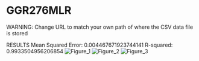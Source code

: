 # GGR276MLR
WARNING: Change URL to match your own path of where the CSV data file is stored 

RESULTS 
Mean Squared Error: 0.004467671923744141
R-squared: 0.9933504956206854
![Figure_1](https://user-images.githubusercontent.com/57189027/226735455-b99f5a78-2288-477b-b896-33e6e2f62ab4.png)
![Figure_2](https://user-images.githubusercontent.com/57189027/226735512-9f58b2f9-cc47-4039-8252-220047d53750.png)
![Figure_3](https://user-images.githubusercontent.com/57189027/226735515-6660a66c-9ff4-4870-baa3-75a589cf90b9.png)
